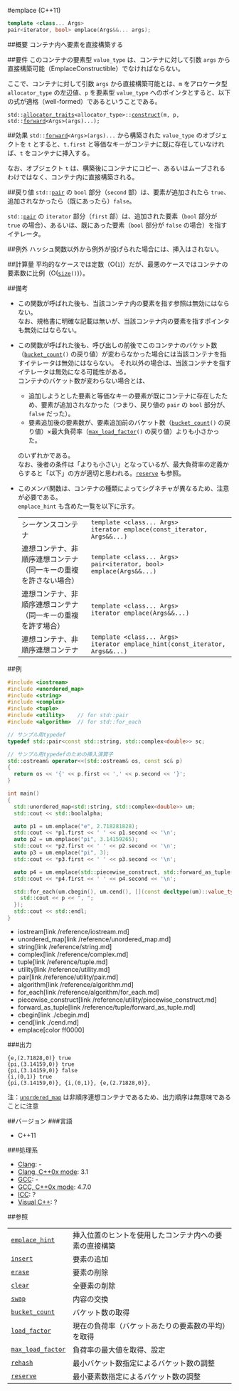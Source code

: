 #emplace (C++11)
```cpp
template <class... Args>
pair<iterator, bool> emplace(Args&&... args);
```

##概要
コンテナ内へ要素を直接構築する


##要件
このコンテナの要素型 `value_type` は、コンテナに対して引数 `args` から直接構築可能（EmplaceConstructible）でなければならない。

ここで、コンテナに対して引数 `args` から直接構築可能とは、`m` をアロケータ型 `allocator_type` の左辺値、`p` を要素型 `value_type` へのポインタとすると、以下の式が適格（well-formed）であるということである。

`std::`[`allocator_traits`](/reference/memory/allocator_traits.md)`<allocator_type>::`[`construct`](/reference/memory/allocator_traits/construct.md)`(m, p, std::`[`forward`](/reference/utility/forward.md)`<Args>(args)...);`


##効果
`std::`[`forward`](/reference/utility/forward.md)`<Args>(args)...` から構築された `value_type` のオブジェクトを `t` とすると、`t.first` と等価なキーがコンテナに既に存在していなければ、`t` をコンテナに挿入する。

なお、オブジェクト `t` は、構築後にコンテナにコピー、あるいはムーブされるわけではなく、コンテナ内に直接構築される。


##戻り値
`std::`[`pair`](/reference/utility/pair.md) の `bool` 部分（`second` 部）は、要素が追加されたら `true`、追加されなかったら（既にあったら）`false`。

`std::`[`pair`](/reference/utility/pair.md) の `iterator` 部分（`first` 部）は、追加された要素（`bool` 部分が `true` の場合）、あるいは、既にあった要素（`bool` 部分が `false` の場合）を指すイテレータ。


##例外
ハッシュ関数以外から例外が投げられた場合には、挿入はされない。


##計算量
平均的なケースでは定数（O(`1`)）だが、最悪のケースではコンテナの要素数に比例（O([`size`](./size.md)`()`)）。


##備考
- この関数が呼ばれた後も、当該コンテナ内の要素を指す参照は無効にはならない。  
	なお、規格書に明確な記載は無いが、当該コンテナ内の要素を指すポインタも無効にはならない。
- この関数が呼ばれた後も、呼び出しの前後でこのコンテナのバケット数（[`bucket_count`](./bucket_count.md)`()` の戻り値）が変わらなかった場合には当該コンテナを指すイテレータは無効にはならない。
	それ以外の場合は、当該コンテナを指すイテレータは無効になる可能性がある。  
	コンテナのバケット数が変わらない場合とは、

	* 追加しようとした要素と等価なキーの要素が既にコンテナに存在したため、要素が追加されなかった（つまり、戻り値の `pair` の `bool` 部分が、`false` だった）。
	* 要素追加後の要素数が、要素追加前のバケット数（[`bucket_count`](./bucket_count.md)`()` の戻り値）×最大負荷率（[`max_load_factor`](./max_load_factor.md)`()` の戻り値）よりも小さかった。

	のいずれかである。  
	なお、後者の条件は「よりも小さい」となっているが、最大負荷率の定義からすると「以下」の方が適切と思われる。[`reserve`](./reserve.md) も参照。
- このメンバ関数は、コンテナの種類によってシグネチャが異なるため、注意が必要である。  
	`emplace_hint` も含めた一覧を以下に示す。

	|                                                                       |                                                                                    |
	|-----------------------------------------------------------------------|------------------------------------------------------------------------------------|
	| シーケンスコンテナ                                                    | `template <class... Args>`<br/> `iterator emplace(const_iterator, Args&&...)`      |
	| 連想コンテナ、非順序連想コンテナ<br/>（同一キーの重複を許さない場合） | `template <class... Args>`<br/> `pair<iterator, bool> emplace(Args&&...)`          |
	| 連想コンテナ、非順序連想コンテナ<br/>（同一キーの重複を許す場合）     | `template <class... Args>`<br/> `iterator emplace(Args&&...)`                      |
	| 連想コンテナ、非順序連想コンテナ                                      | `template <class... Args>`<br/> `iterator emplace_hint(const_iterator, Args&&...)` |


##例
```cpp
#include <iostream>
#include <unordered_map>
#include <string>
#include <complex>
#include <tuple>
#include <utility>    // for std::pair
#include <algorithm>  // for std::for_each

// サンプル用typedef
typedef std::pair<const std::string, std::complex<double>> sc;

// サンプル用typedefのための挿入演算子
std::ostream& operator<<(std::ostream& os, const sc& p)
{
  return os << '{' << p.first << ',' << p.second << '}';
}

int main()
{
  std::unordered_map<std::string, std::complex<double>> um;
  std::cout << std::boolalpha;

  auto p1 = um.emplace("e", 2.718281828);
  std::cout << *p1.first << ' ' << p1.second << '\n';
  auto p2 = um.emplace("pi", 3.14159265);
  std::cout << *p2.first << ' ' << p2.second << '\n';
  auto p3 = um.emplace("pi", 3);
  std::cout << *p3.first << ' ' << p3.second << '\n';

  auto p4 = um.emplace(std::piecewise_construct, std::forward_as_tuple("i"), std::forward_as_tuple(0, 1));
  std::cout << *p4.first << ' ' << p4.second << '\n';

  std::for_each(um.cbegin(), um.cend(), [](const decltype(um)::value_type& p) {
    std::cout << p << ", ";
  });
  std::cout << std::endl;
}
```
* iostream[link /reference/iostream.md]
* unordered_map[link /reference/unordered_map.md]
* string[link /reference/string.md]
* complex[link /reference/complex.md]
* tuple[link /reference/tuple.md]
* utility[link /reference/utility.md]
* pair[link /reference/utility/pair.md]
* algorithm[link /reference/algorithm.md]
* for_each[link /reference/algorithm/for_each.md]
* piecewise_construct[link /reference/utility/piecewise_construct.md]
* forward_as_tuple[link /reference/tuple/forward_as_tuple.md]
* cbegin[link ./cbegin.md]
* cend[link ./cend.md]
* emplace[color ff0000]

###出力
```
{e,(2.71828,0)} true
{pi,(3.14159,0)} true
{pi,(3.14159,0)} false
{i,(0,1)} true
{pi,(3.14159,0)}, {i,(0,1)}, {e,(2.71828,0)},
```

注：[`unordered_map`](/reference/unordered_map/unordered_map.md) は非順序連想コンテナであるため、出力順序は無意味であることに注意


##バージョン
###言語
- C++11

###処理系

- [Clang](/implementation.md#clang): -
- [Clang, C++0x mode](/implementation.md#clang): 3.1
- [GCC](/implementation.md#gcc): -
- [GCC, C++0x mode](/implementation.md#gcc): 4.7.0
- [ICC](/implementation.md#icc): ?
- [Visual C++](/implementation.md#visual_cpp): ?

##参照

|                                           |                                                        |
|-------------------------------------------|--------------------------------------------------------|
| [`emplace_hint`](./emplace_hint.md)       | 挿入位置のヒントを使用したコンテナ内への要素の直接構築 |
| [`insert`](./insert.md)                   | 要素の追加                                             |
| [`erase`](./erase.md)                     | 要素の削除                                             |
| [`clear`](./clear.md)                     | 全要素の削除                                           |
| [`swap`](./swap.md)                       | 内容の交換                                             |
| [`bucket_count`](./bucket_count.md)       | バケット数の取得                                       |
| [`load_factor`](./load_factor.md)         | 現在の負荷率（バケットあたりの要素数の平均）を取得     |
| [`max_load_factor`](./max_load_factor.md) | 負荷率の最大値を取得、設定                             |
| [`rehash`](./rehash.md)                   | 最小バケット数指定によるバケット数の調整               |
| [`reserve`](./reserve.md)                 | 最小要素数指定によるバケット数の調整                   |

